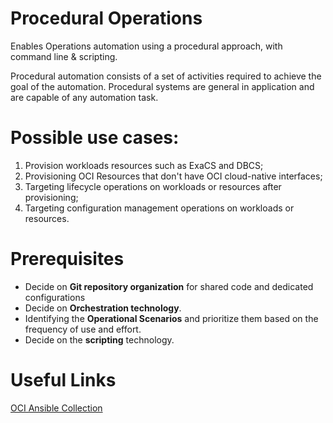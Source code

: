# Procedural Operations

Enables Operations automation using a procedural approach, with command line & scripting.

Procedural automation consists of a set of activities required to achieve the goal of the automation.  Procedural systems are general in application and are capable of any automation task.

# Possible use cases:

1. Provision workloads resources such as ExaCS and DBCS;
2. Provisioning OCI Resources that don't have OCI cloud-native interfaces;
3. Targeting lifecycle operations on workloads or resources after provisioning;
4. Targeting configuration management operations on workloads or resources.

# Prerequisites

- Decide on  **Git repository organization**  for shared code and dedicated configurations
- Decide on  **Orchestration technology**.
- Identifying the  **Operational Scenarios**  and prioritize them based on the frequency of use and effort.
- Decide on the  **scripting**  technology.

# Useful Links

[OCI Ansible Collection](https://docs.oracle.com/iaas/tools/oci-ansible-collection/latest/)